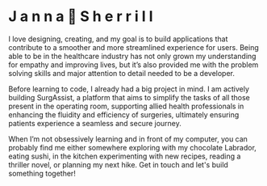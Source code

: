 
<h1>J a n n a 🌸 S h e r r i l l </h1>
I love designing, creating, and my goal is to build applications that contribute to a smoother and more streamlined experience for users. Being able to be in the healthcare industry has not only grown my understanding for empathy and improving lives, but it’s also provided me with the problem solving skills and major attention to detail needed to be a developer.<p>

Before learning to code, I already had a big project in mind. I am actively building SurgAssist, a platform that aims to simplify the tasks of all those present in the operating room, supporting allied health professionals in enhancing the fluidity and efficiency of surgeries, ultimately ensuring patients experience a seamless and secure journey.<p>
When I’m not obsessively learning and in front of my computer, you can probably find me either somewhere exploring with my chocolate Labrador, eating sushi, in the kitchen experimenting with new recipes, reading a thriller novel, or planning my next hike.
Get in touch and let's build something together!
